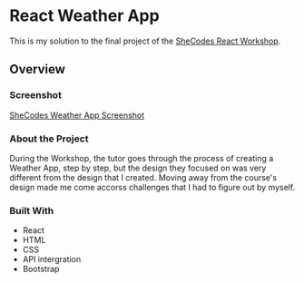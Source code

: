 # React Weather App
This is my solution to the final project of the [SheCodes React Workshop](https://www.shecodes.io/react).

## Overview

### Screenshot

[SheCodes Weather App Screenshot](react-weather-app-screenshot.png)

### About the Project
During the Workshop, the tutor goes through the process of creating a Weather App, step by step, but the design they focused on was very different from the design that I created. Moving away from the course's design made me come accorss challenges that I had to figure out by myself.

### Built With
- React
- HTML
- CSS
- API intergration
- Bootstrap
